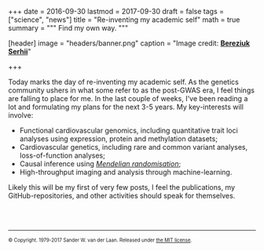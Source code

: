 +++
date = 2016-09-30
lastmod = 2017-09-30
draft = false
tags = ["science", "news"]
title = "Re-inventing my academic self"
math = true
summary = """
Find my own way. 
"""

[header]
image = "headers/banner.png"
caption = "Image credit: [**Bereziuk Serhii**](https://www.shutterstock.com/g/bereziuk%20serhii)"

+++

Today marks the day of re-inventing my academic self. As the genetics community ushers in what some refer to as the post-GWAS era, I feel things are falling to place for me. In the last couple of weeks, I've been reading a lot and formulating my plans for the next 3-5 years. My key-interests will involve:

* Functional cardiovascular genomics, including quantitative trait loci analyses using expression, protein and methylation datasets;
* Cardiovascular genetics, including rare and common variant analyses, loss-of-function analyses;
* Causal inference using *[Mendelian randomisation](http://www.onlinejacc.org/content/68/9/934)*;
* High-throughput imaging and analysis through machine-learning.

Likely this will be my first of very few posts, I feel the publications, my GitHub-repositories, and other activities should speak for themselves.

</br></br>

----- 
<sub><sup>&copy; Copyright. 1979-2017 Sander W. van der Laan. Released under [the MIT license](http://opensource.org/licenses/MIT).</sup></sub>
